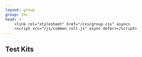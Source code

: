 ```yaml
---
layout: group
group: thc
head: >
    <link rel="stylesheet" href="/css/group.css" async>
    <script src="/js/common.roll.js" async defer></script>
---
```


## Test Kits
